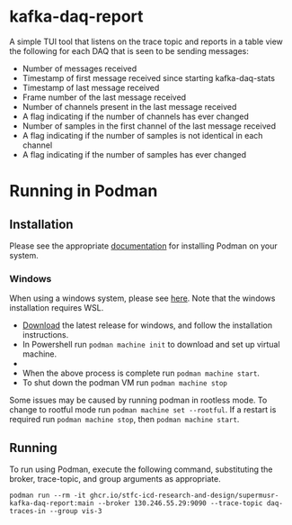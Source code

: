# kafka-daq-report

A simple TUI tool that listens on the trace topic and reports in a table view the following for each DAQ that is seen to be sending messages:

- Number of messages received
- Timestamp of first message received since starting kafka-daq-stats
- Timestamp of last message received
- Frame number of the last message received
- Number of channels present in the last message received
- A flag indicating if the number of channels has ever changed
- Number of samples in the first channel of the last message received
- A flag indicating if the number of samples is not identical in each channel
- A flag indicating if the number of samples has ever changed

# Running in Podman

## Installation

Please see the appropriate [documentation](https://podman.io/docs/installation) for installing Podman on your system.

### Windows

When using a windows system, please see [here](https://github.com/containers/podman/blob/main/docs/tutorials/podman-for-windows.md). Note that the windows installation requires WSL.

 - [Download](https://github.com/containers/podman/releases) the latest release for windows, and follow the installation instructions.
 - In Powershell run `podman machine init` to download and set up virtual machine.
 - 
 - When the above process is complete run `podman machine start`.
 - To shut down the podman VM run `podman machine stop`

Some issues may be caused by running podman in rootless mode. To change to rootful mode run `podman machine set --rootful`. If a restart is required run `podman machine stop`, then `podman machine start`.

## Running

To run using Podman, execute the following command, substituting the broker, trace-topic, and group arguments as appropriate.

```shell
podman run --rm -it ghcr.io/stfc-icd-research-and-design/supermusr-kafka-daq-report:main --broker 130.246.55.29:9090 --trace-topic daq-traces-in --group vis-3
```